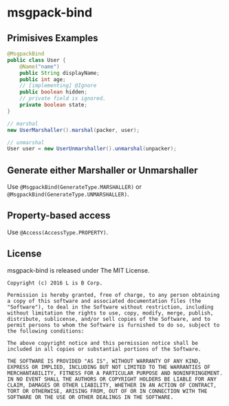 # msgpack-bind

## Primisives Examples


```Java
@MsgpackBind
public class User {
    @Name("name")
    public String displayName;
    public int age;
    // [implementing] @Ignore
    public boolean hidden;
    // private field is ignored.
    private boolean state;
}

// marshal
new UserMarshaller().marshal(packer, user);

// unmarshal
User user = new UserUnmarshaller().unmarshal(unpacker);
```

## Generate either Marshaller or Unmarshaller

Use `@MsgpackBind(GenerateType.MARSHALLER)` or `@MsgpackBind(GenerateType.UNMARSHALLER)`.

## Property-based access

Use `@Access(AccessType.PROPERTY)`.

## License

msgpack-bind is released under The MIT License.

```
Copyright (c) 2016 L is B Corp.

Permission is hereby granted, free of charge, to any person obtaining a copy of this software and associated documentation files (the "Software"), to deal in the Software without restriction, including without limitation the rights to use, copy, modify, merge, publish, distribute, sublicense, and/or sell copies of the Software, and to permit persons to whom the Software is furnished to do so, subject to the following conditions:

The above copyright notice and this permission notice shall be included in all copies or substantial portions of the Software.

THE SOFTWARE IS PROVIDED "AS IS", WITHOUT WARRANTY OF ANY KIND, EXPRESS OR IMPLIED, INCLUDING BUT NOT LIMITED TO THE WARRANTIES OF MERCHANTABILITY, FITNESS FOR A PARTICULAR PURPOSE AND NONINFRINGEMENT. IN NO EVENT SHALL THE AUTHORS OR COPYRIGHT HOLDERS BE LIABLE FOR ANY CLAIM, DAMAGES OR OTHER LIABILITY, WHETHER IN AN ACTION OF CONTRACT, TORT OR OTHERWISE, ARISING FROM, OUT OF OR IN CONNECTION WITH THE SOFTWARE OR THE USE OR OTHER DEALINGS IN THE SOFTWARE.
```
